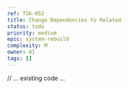 ```yaml
---
ref: TSK-052
title: Change Dependencies to Related
status: todo
priority: medium
epic: system-rebuild
complexity: M
owner: AI
tags: []
---
```

// ... existing code ...
